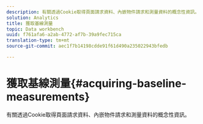 ```yaml
---
description: 有關透過Cookie取得頁面請求資料、內嵌物件請求和測量資料的概念性資訊。
solution: Analytics
title: 獲取基線測量
topic: Data workbench
uuid: f761afa6-a2ab-4772-af7b-39a9fec715ca
translation-type: tm+mt
source-git-commit: aec1f7b14198cdde91f61d490a235022943bfedb

---
```



# 獲取基線測量{#acquiring-baseline-measurements}

有關透過Cookie取得頁面請求資料、內嵌物件請求和測量資料的概念性資訊。

